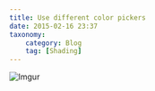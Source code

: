 ```yaml
---
title: Use different color pickers
date: 2015-02-16 23:37
taxonomy:
    category: Blog
    tag: [Shading]
---
```

![Imgur](http://i.imgur.com/z3QKlLp.png)
